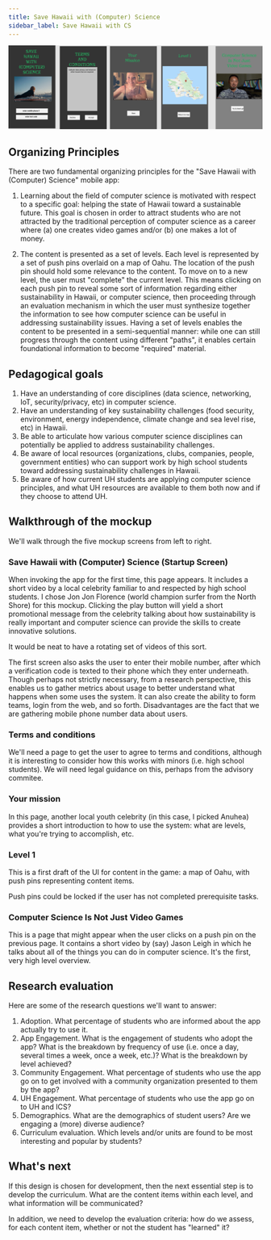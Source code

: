```yaml
---
title: Save Hawaii with (Computer) Science
sidebar_label: Save Hawaii with CS
---
```


![alt text](/img/mockups/save-hawaii.png 'Save Hawaii Mockup Pages')


## Organizing Principles

There are two fundamental organizing principles for the "Save Hawaii with (Computer) Science" mobile app:

  1. Learning about the field of computer science is motivated with respect to a specific goal: helping the state of Hawaii toward a sustainable future. This goal is chosen in order to attract students who are not attracted by the traditional perception of computer science as a career where (a) one creates video games and/or (b) one makes a lot of money.

  2. The content is presented as a set of levels. Each level is represented by a set of push pins overlaid on a map of Oahu. The location of the push pin should hold some relevance to the content. To move on to a new level, the user must "complete" the current level. This means clicking on each push pin to reveal some sort of information regarding either sustainability in Hawaii, or computer science, then proceeding through an evaluation mechanism in which the user must synthesize together the information to see how computer science can be useful in addressing sustainability issues. Having a set of levels enables the content to be presented in a semi-sequential manner: while one can still progress through the content using different "paths", it enables certain foundational information to become "required" material.

## Pedagogical goals

  1. Have an understanding of core disciplines (data science, networking, IoT, security/privacy, etc) in computer science.
  2. Have an understanding of key sustainability challenges (food security, environment, energy independence, climate change and sea level rise, etc) in Hawaii.
  3. Be able to articulate how various computer science disciplines can potentially be applied to address sustainability challenges.
  4. Be aware of local resources (organizations, clubs, companies, people, government entities) who can support work by high school students toward addressing sustainability challenges in Hawaii.
  5. Be aware of how current UH students are applying computer science principles, and what UH resources are available to them both now and if they choose to attend UH.

## Walkthrough of the mockup

We'll walk through the five mockup screens from left to right.

### Save Hawaii with (Computer) Science (Startup Screen)

When invoking the app for the first time, this page appears. It includes a short video by a local celebrity familiar to and respected by high school students. I chose Jon Jon Florence (world champion surfer from the North Shore) for this mockup.  Clicking the play button will yield a short promotional message from the celebrity talking about how sustainability is really important and computer science can provide the skills to create innovative solutions.

It would be neat to have a rotating set of videos of this sort.

The first screen also asks the user to enter their mobile number, after which a verification code is texted to their phone which they enter underneath.  Though perhaps not strictly necessary, from a research perspective, this enables us to gather metrics about usage to better understand what happens when some uses the system.  It can also create the ability to form teams, login from the web, and so forth. Disadvantages are the fact that we are gathering mobile phone number data about users.

### Terms and conditions

We'll need a page to get the user to agree to terms and conditions, although it is interesting to consider how this works with minors (i.e. high school students). We will need legal guidance on this, perhaps from the advisory commitee.

### Your mission

In this page, another local youth celebrity (in this case, I picked Anuhea) provides a short introduction to how to use the system: what are levels, what you're trying to accomplish, etc.

### Level 1

This is a first draft of the UI for content in the game: a map of Oahu, with push pins representing content items.

Push pins could be locked if the user has not completed prerequisite tasks.

### Computer Science Is Not Just Video Games

This is a page that might appear when the user clicks on a push pin on the previous page. It contains a short video by (say) Jason Leigh in which he talks about all of the things you can do in computer science. It's the first, very high level overview.

## Research evaluation

Here are some of the research questions we'll want to answer:

  1. Adoption. What percentage of students who are informed about the app actually try to use it.
  2. App Engagement.  What is the engagement of students who adopt the app?  What is the breakdown by frequency of use (i.e. once a day, several times a week, once a week, etc.)? What is the breakdown by level achieved?
  3. Community Engagement.  What percentage of students who use the app go on to get involved with a community organization presented to them by the app?
  4. UH Engagement. What percentage of students who use the app go on to UH and ICS?
  5. Demographics. What are the demographics of student users? Are we engaging a (more) diverse audience?
  6. Curriculum evaluation. Which levels and/or units are found to be most interesting and popular by students?

## What's next

If this design is chosen for development, then the next essential step is to develop the curriculum. What are the content items within each level, and what information will be communicated?

In addition, we need to develop the evaluation criteria: how do we assess, for each content item, whether or not the student has "learned" it?





